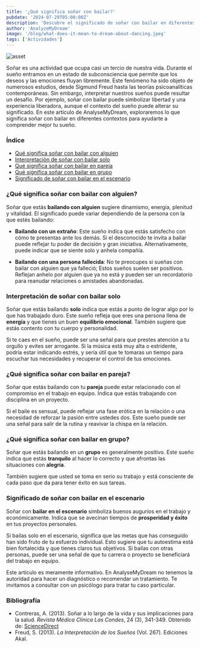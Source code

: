 ```yaml
---
title: '¿Qué significa soñar con bailar?'
pubdate: '2024-07-29T05:00:00Z'
description: 'Descubre el significado de soñar con bailar en diferentes contextos y lo que tu subconsciente podría estar intentando comunicarte.'
author: 'AnalyzeMyDream'
image: '/blog/what-does-it-mean-to-dream-about-dancing.jpeg'
tags: ['Actividades']
---
```


![asset](/blog/what-does-it-mean-to-dream-about-dancing.jpeg)

Soñar es una actividad que ocupa casi un tercio de nuestra vida. Durante el sueño entramos en un estado de subconsciencia que permite que los deseos y las emociones fluyan libremente. Este fenómeno ha sido objeto de numerosos estudios, desde Sigmund Freud hasta las teorías psicoanalíticas contemporáneas. Sin embargo, interpretar nuestros sueños puede resultar un desafío. Por ejemplo, soñar con bailar puede simbolizar libertad y una experiencia liberadora, aunque el contexto del sueño puede alterar su significado. En este artículo de AnalyseMyDream, exploraremos lo que significa soñar con bailar en diferentes contextos para ayudarte a comprender mejor tu sueño.

### Índice

- [Qué significa soñar con bailar con alguien](#qué-significa-soñar-con-bailar-con-alguien)
- [Interpretación de soñar con bailar solo](#interpretación-de-soñar-con-bailar-solo)
- [Qué significa soñar con bailar en pareja](#qué-significa-soñar-con-bailar-en-pareja)
- [Qué significa soñar con bailar en grupo](#qué-significa-soñar-con-bailar-en-grupo)
- [Significado de soñar con bailar en el escenario](#significado-de-soñar-con-bailar-en-el-escenario)


### ¿Qué significa soñar con bailar con alguien?

Soñar que estás **bailando con alguien** sugiere dinamismo, energía, plenitud y vitalidad. El significado puede variar dependiendo de la persona con la que estés bailando:

- **Bailando con un extraño**: Este sueño indica que estás satisfecho con cómo te presentas ante los demás. Si el desconocido te invita a bailar puede reflejar tu poder de decisión y gran iniciativa. Alternativamente, puede indicar que se siente solo y anhela compañía.

- **Bailando con una persona fallecida**: No te preocupes si sueñas con bailar con alguien que ya falleció; Estos sueños suelen ser positivos. Reflejan anhelo por alguien que ya no está y pueden ser un recordatorio para reanudar relaciones o amistades abandonadas.

### Interpretación de soñar con bailar solo

Soñar que estás bailando **solo** indica que estás a punto de lograr algo por lo que has trabajado duro. Este sueño refleja que eres una persona llena de **energía** y que tienes un buen **equilibrio emocional**. También sugiere que estás contento con tu cuerpo y personalidad.

Si te caes en el sueño, puede ser una señal para que prestes atención a tu orgullo y evites ser arrogante. Si la música está muy alta o estridente, podría estar indicando estrés, y sería útil que te tomaras un tiempo para escuchar tus necesidades y recuperar el control de tus emociones.

### ¿Qué significa soñar con bailar en pareja?

Soñar que estás bailando con tu **pareja** puede estar relacionado con el compromiso en el trabajo en equipo. Indica que estás trabajando con disciplina en un proyecto. 

Si el baile es sensual, puede reflejar una fase erótica en la relación o una necesidad de reforzar la pasión entre ustedes dos. Este sueño puede ser una señal para salir de la rutina y reavivar la chispa en la relación. 

### ¿Qué significa soñar con bailar en grupo?

Soñar que estás bailando en un **grupo** es generalmente positivo. Este sueño indica que estás **tranquilo** al hacer lo correcto y que afrontas las situaciones con **alegría**. 

También sugiere que usted se toma en serio su trabajo y está consciente de cada paso que da para tener éxito en sus tareas.

### Significado de soñar con bailar en el escenario

Soñar con **bailar en el escenario** simboliza buenos augurios en el trabajo y económicamente. Indica que se avecinan tiempos de **prosperidad y éxito** en tus proyectos personales.

Si bailas solo en el escenario, significa que las metas que has conseguido han sido fruto de tu esfuerzo individual. Esto sugiere que tu autoestima está bien fortalecida y que tienes claros tus objetivos. Si bailas con otras personas, puede ser una señal de que tu carrera o proyecto se beneficiará del trabajo en equipo.

Este artículo es meramente informativo. En AnalyseMyDream no tenemos la autoridad para hacer un diagnóstico o recomendar un tratamiento. Te invitamos a consultar con un psicólogo para tratar tu caso particular.

### Bibliografía

- Contreras, A. (2013). Soñar a lo largo de la vida y sus implicaciones para la salud. *Revista Médica Clínica Las Condes*, 24 (3), 341-349. Obtenido de: [ScienceDirect](https://www.sciencedirect.com/science/article/pii/S0716864013701718#bib0010)
- Freud, S. (2013). *La Interpretación de los Sueños* (Vol. 267). Ediciones Akal.